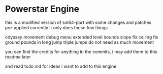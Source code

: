 # Powerstar Engine
this is a modified version of sm64-port with some changes and patches pre-applied
currently it only does these few things

odyssey movement
debug menu
extended level bounds
slope fix
ceiling fix
ground pounds in long jump
triple jumps do not need as much movement

you can find the credits for anything in the commits, i may add them to this readme later

and read todo.md for ideas i want to add to this engine